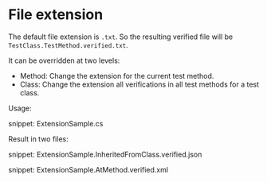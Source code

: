 # File extension

The default file extension is `.txt`. So the resulting verified file will be `TestClass.TestMethod.verified.txt`.

It can be overridden at two levels:

 * Method: Change the extension for the current test method.
 * Class: Change the extension all verifications in all test methods for a test class.

Usage:

snippet: ExtensionSample.cs

Result in two files:

snippet: ExtensionSample.InheritedFromClass.verified.json

snippet: ExtensionSample.AtMethod.verified.xml